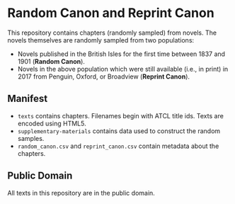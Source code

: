 Random Canon and Reprint Canon
==============================

This repository contains chapters (randomly sampled) from novels. The novels themselves are randomly sampled from two populations:

-	Novels published in the British Isles for the first time between 1837 and 1901 (**Random Canon**).
-	Novels in the above population which were still available (i.e., in print) in 2017 from Penguin, Oxford, or Broadview (**Reprint Canon**).

Manifest
--------

-	`texts` contains chapters. Filenames begin with ATCL title ids. Texts are encoded using HTML5.
-	`supplementary-materials` contains data used to construct the random samples.
- `random_canon.csv` and `reprint_canon.csv` contain metadata about the chapters.

Public Domain
-------------

All texts in this repository are in the public domain.
